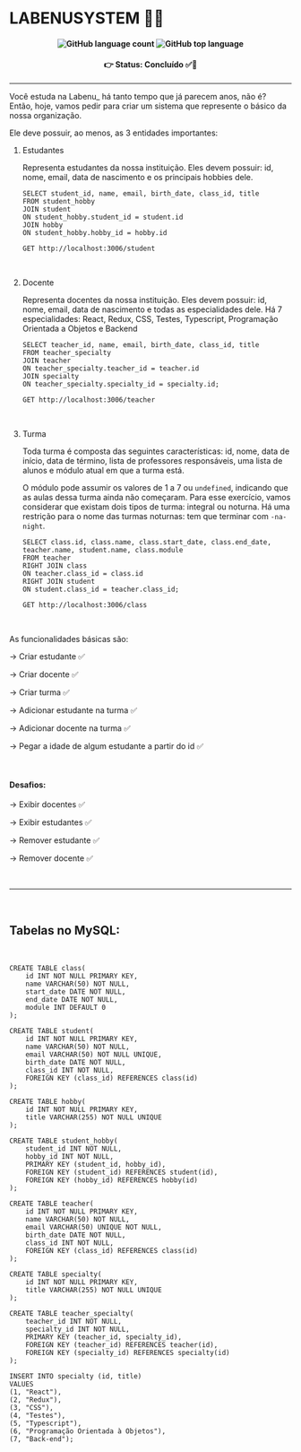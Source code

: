 # LABENUSYSTEM 🏦🎲

<h4>

<h4 align="center">
    <img alt="GitHub language count" src="https://img.shields.io/github/languages/count/future4code/epps-labenu-system2"> <img alt="GitHub top language" src="https://img.shields.io/github/languages/top/future4code/epps-labenu-system2">
</h4>

<h4 align='center'>
👉 Status: Concluído ✅👏
</h4>
<hr />

Você estuda na Labenu_ há tanto tempo que já parecem anos, não é? Então, hoje, vamos pedir para criar um sistema que represente o básico da nossa organização. 

Ele deve possuir, ao menos, as 3 entidades importantes:

1. Estudantes 

    Representa estudantes da nossa instituição. Eles devem possuir: id, nome, email, data de nascimento e os principais hobbies dele. 

    ```
    SELECT student_id, name, email, birth_date, class_id, title
    FROM student_hobby
    JOIN student
    ON student_hobby.student_id = student.id
    JOIN hobby
    ON student_hobby.hobby_id = hobby.id
    ```

    ``
    GET http://localhost:3006/student
    ``

    <br/>

2. Docente

    Representa docentes da nossa instituição. Eles devem possuir: id, nome, email, data de nascimento e todas as especialidades dele. Há 7 especialidades: React, Redux, CSS, Testes, Typescript, Programação Orientada a Objetos e Backend

    ```
    SELECT teacher_id, name, email, birth_date, class_id, title 
    FROM teacher_specialty
    JOIN teacher
    ON teacher_specialty.teacher_id = teacher.id
    JOIN specialty
    ON teacher_specialty.specialty_id = specialty.id;
    ```

    ``
    GET http://localhost:3006/teacher
    ``

    <br />

3. Turma

    Toda turma é composta das seguintes características: id, nome, data de início, data de término, lista de professores responsáveis, uma lista de alunos e módulo atual em que a turma está.

    O módulo pode assumir os valores de 1 a 7 ou `undefined`, indicando que as aulas dessa turma ainda não começaram. Para esse exercício, vamos considerar que existam dois tipos de turma: integral ou noturna. Há uma restrição para o nome das turmas noturnas: tem que terminar com `-na-night`.

    ```
    SELECT class.id, class.name, class.start_date, class.end_date, teacher.name, student.name, class.module 
    FROM teacher
    RIGHT JOIN class
    ON teacher.class_id = class.id
    RIGHT JOIN student
    ON student.class_id = teacher.class_id;
    ```

    ``
    GET http://localhost:3006/class
    ``

    <br />

As funcionalidades básicas são:

→ Criar estudante ✅

→ Criar docente ✅

→ Criar turma ✅

→ Adicionar estudante na turma ✅

→ Adicionar docente na turma ✅

→ Pegar a idade de algum estudante a partir do id ✅

<br/>

#### Desafios:

→ Exibir docentes ✅

→ Exibir estudantes ✅

→ Remover estudante ✅

→ Remover docente ✅

<br />
<hr />
<br />

## Tabelas no MySQL:
<br />

```
CREATE TABLE class(
	id INT NOT NULL PRIMARY KEY,
    name VARCHAR(50) NOT NULL,
    start_date DATE NOT NULL,
    end_date DATE NOT NULL,
    module INT DEFAULT 0
);
```

```
CREATE TABLE student( 
	id INT NOT NULL PRIMARY KEY, 
	name VARCHAR(50) NOT NULL, 
	email VARCHAR(50) NOT NULL UNIQUE, 
	birth_date DATE NOT NULL, 
	class_id INT NOT NULL, 
	FOREIGN KEY (class_id) REFERENCES class(id)
);
```

```
CREATE TABLE hobby(
	id INT NOT NULL PRIMARY KEY,
    title VARCHAR(255) NOT NULL UNIQUE
);
```

```
CREATE TABLE student_hobby(
	student_id INT NOT NULL,
    hobby_id INT NOT NULL,
    PRIMARY KEY (student_id, hobby_id),
    FOREIGN KEY (student_id) REFERENCES student(id),
    FOREIGN KEY (hobby_id) REFERENCES hobby(id)
);
```

```
CREATE TABLE teacher( 
	id INT NOT NULL PRIMARY KEY, 
	name VARCHAR(50) NOT NULL, 
	email VARCHAR(50) UNIQUE NOT NULL, 
	birth_date DATE NOT NULL, 
	class_id INT NOT NULL, 
	FOREIGN KEY (class_id) REFERENCES class(id)
);
```

```
CREATE TABLE specialty(
	id INT NOT NULL PRIMARY KEY,
    title VARCHAR(255) NOT NULL UNIQUE
);
```

```
CREATE TABLE teacher_specialty( 
	teacher_id INT NOT NULL,
    specialty_id INT NOT NULL,
    PRIMARY KEY (teacher_id, specialty_id),
    FOREIGN KEY (teacher_id) REFERENCES teacher(id),
    FOREIGN KEY (specialty_id) REFERENCES specialty(id)
);
```

```
INSERT INTO specialty (id, title)
VALUES 
(1, "React"),
(2, "Redux"),
(3, "CSS"),
(4, "Testes"),
(5, "Typescript"),
(6, "Programação Orientada à Objetos"),
(7, "Back-end");
```